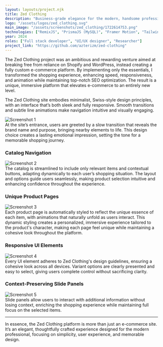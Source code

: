 ```yaml
---
layout: layouts/project.njk
title: Zed Clothing
description: "Business-grade elegance for the modern, handsome professional."
logo: "/assets/logos/zed_clothing.svg"
main_image: "/assets/screenshots/zed_clothing/1722614753.png"
technologies: ["RemixJS", "PrismaJS (MySQL)", "Framer Motion", "TailwindCSS", "Zod", "Redis", "Playwright"]
year: 2024
roles: ["Full stack developer", "UI/UX designer", "Researcher"]
project_link: "https://github.com/azterizm/zed-clothing"
---
```


The Zed Clothing project was an ambitious and rewarding venture aimed at breaking free from reliance on Shopify and WordPress, instead creating a fully custom e-commerce platform. By implementing only the essentials, I transformed the shopping experience, enhancing speed, responsiveness, and animation while maintaining top-notch SEO optimization. The result is a unique, immersive platform that elevates e-commerce to an entirely new level.

The Zed Clothing site embodies minimalist, Swiss-style design principles, with an interface that’s both sleek and fully responsive. Smooth transitions and subtle line animations make navigation intuitive and visually engaging.

![Screenshot 1](/assets/screenshots/zed_clothing/1722614753.png)  
At the site’s entrance, users are greeted by a slow transition that reveals the brand name and purpose, bringing nearby elements to life. This design choice creates a lasting emotional impression, setting the tone for a memorable shopping journey.


### **Catalog Navigation**  
  ![Screenshot 2](/assets/screenshots/zed_clothing/1722614764.png)  
  The catalog is streamlined to include only relevant items and contextual buttons, adapting dynamically to each user’s shopping situation. The layout and options guide users seamlessly, making product selection intuitive and enhancing confidence throughout the experience.

### **Unique Product Pages**  
  ![Screenshot 3](/assets/screenshots/zed_clothing/1722614792.png)  
  Each product page is automatically styled to reflect the unique essence of each item, with animations that naturally unfold as users interact. This dynamic styling creates a personalized, immersive experience tailored to the product's character, making each page feel unique while maintaining a cohesive look throughout the platform.

### **Responsive UI Elements**  
  ![Screenshot 4](/assets/screenshots/zed_clothing/1722614840.png)  
  Every UI element adheres to Zed Clothing's design guidelines, ensuring a cohesive look across all devices. Variant options are clearly presented and easy to select, giving users complete control without sacrificing clarity.

### **Context-Preserving Slide Panels**  
  ![Screenshot 5](/assets/screenshots/zed_clothing/1722614852.png)  
  Slide panels allow users to interact with additional information without losing context, enriching the shopping experience while maintaining full focus on the selected items.

---

In essence, the Zed Clothing platform is more than just an e-commerce site. It’s an elegant, thoughtfully crafted experience designed for the modern professional, focusing on simplicity, user experience, and memorable design.
